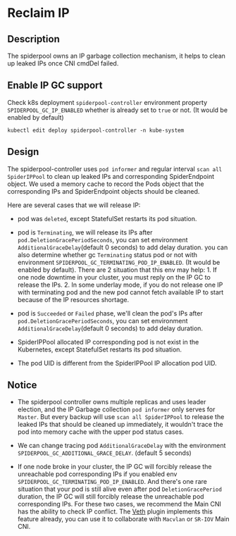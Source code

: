 # Reclaim IP

## Description

The spiderpool owns an IP garbage collection mechanism, it helps to clean up leaked IPs once CNI cmdDel failed.

## Enable IP GC support

Check k8s deployment `spiderpool-controller` environment property `SPIDERPOOL_GC_IP_ENABLED` whether is already set to `true` or not. (It would be enabled by default)

```shell
kubectl edit deploy spiderpool-controller -n kube-system
```

## Design


The spiderpool-controller uses `pod informer` and regular interval `scan all SpiderIPPool` to clean up leaked IPs and corresponding SpiderEndpoint object.
We used a memory cache to record the Pods object that the corresponding IPs and SpiderEndpoint objects should be cleaned.

Here are several cases that we will release IP:

* pod was `deleted`, except StatefulSet restarts its pod situation.

* pod is `Terminating`, we will release its IPs after `pod.DeletionGracePeriodSeconds`, you can set environment `AdditionalGraceDelay`(default 0 seconds) to add delay duration. you can also determine whether gc `Terminating` status pod or not with environment `SPIDERPOOL_GC_TERMINATING_POD_IP_ENABLED`. (It would be enabled by default).
 There are 2 situation that this env may help: 1. If one node downtime in your cluster, you must reply on the IP GC to release the IPs. 2. In some underlay mode, if you do not release one IP with terminating pod and the new pod cannot fetch available IP to start because of the IP resources shortage.

* pod is `Succeeded` or `Failed` phase, we'll clean the pod's IPs after `pod.DeletionGracePeriodSeconds`, you can set environment `AdditionalGraceDelay`(default 0 seconds) to add delay duration.

* SpiderIPPool allocated IP corresponding pod is not exist in the Kubernetes, except StatefulSet restarts its pod situation.

* The pod UID is different from the SpiderIPPool IP allocation pod UID.

## Notice

* The spiderpool controller owns multiple replicas and uses leader election, and the IP Garbage collection `pod informer` only serves for `Master`.
  But every backup will use `scan all SpiderIPPool` to release the leaked IPs that should be cleaned up immediately, it wouldn't trace the pod into memory cache with the upper pod status cases.

* We can change tracing pod `AdditionalGraceDelay` with the environment `SPIDERPOOL_GC_ADDITIONAL_GRACE_DELAY`. (default 5 seconds)

* If one node broke in your cluster, the IP GC will forcibly release the unreachable pod corresponding IPs if you enabled env `SPIDERPOOL_GC_TERMINATING_POD_IP_ENABLED`. 
And there's one rare situation that your pod is still alive even after pod `DeletionGracePeriod` duration, the IP GC will still forcibly release the unreachable pod corresponding IPs.
For these two cases, we recommend the Main CNI has the ability to check IP conflict. 
The [Veth](https://github.com/spidernet-io/plugins) plugin implements this feature already, you can use it to collaborate with `Macvlan` or `SR-IOV` Main CNI.
